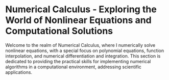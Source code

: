 # Numerical Calculus - Exploring the World of Nonlinear Equations and Computational Solutions

Welcome to the realm of Numerical Calculus, where I numerically 
solve nonlinear equations, with a special focus on polynomial equations, function interpolation, and numerical 
differentiation and integration. This section is dedicated to providing the practical 
skills for implementing numerical algorithms in a computational environment, addressing scientific applications.


